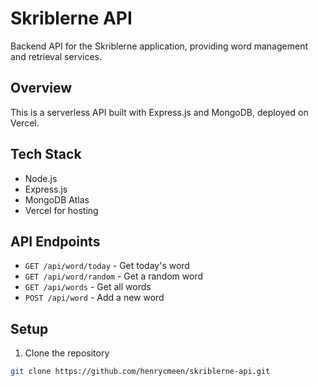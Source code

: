 # Skriblerne API

Backend API for the Skriblerne application, providing word management and retrieval services.

## Overview
This is a serverless API built with Express.js and MongoDB, deployed on Vercel.

## Tech Stack
- Node.js
- Express.js
- MongoDB Atlas
- Vercel for hosting

## API Endpoints
- `GET /api/word/today` - Get today's word
- `GET /api/word/random` - Get a random word
- `GET /api/words` - Get all words
- `POST /api/word` - Add a new word

## Setup
1. Clone the repository
```bash
git clone https://github.com/henrycmeen/skriblerne-api.git